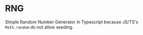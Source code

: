 # RNG
Simple Random Number Generator in Typescript because JS/TS's `Math.random` do not allow seeding.
